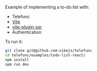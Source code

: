 Example of implementing a to-do list with:
 - Telefunc
 - [Vite](https://vitejs.dev)
 - [vite-plugin-ssr](https://vite-plugin-ssr.com)
 - Authentication

To run it:

```bash
git clone git@github.com:vikejs/telefunc
cd telefunc/examples/todo-list-react/
npm install
npm run dev
```
